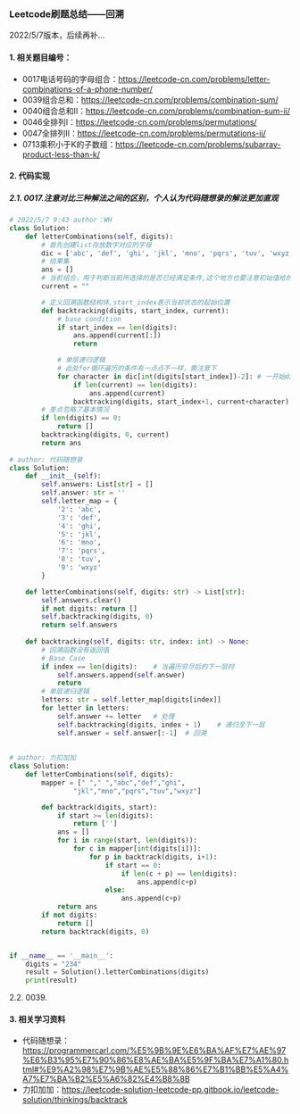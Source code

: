 ### Leetcode刷题总结——回溯

2022/5/7版本，后续再补...

#### 1. 相关题目编号：

- 0017电话号码的字母组合：https://leetcode-cn.com/problems/letter-combinations-of-a-phone-number/
- 0039组合总和：https://leetcode-cn.com/problems/combination-sum/
- 0040组合总和II：https://leetcode-cn.com/problems/combination-sum-ii/
- 0046全排列I：https://leetcode-cn.com/problems/permutations/
- 0047全排列II：https://leetcode-cn.com/problems/permutations-ii/
- 0713乘积小于K的子数组：https://leetcode-cn.com/problems/subarray-product-less-than-k/

#### 2. 代码实现

##### 2.1. 0017.注意对比三种解法之间的区别，个人认为代码随想录的解法更加直观

```python
# 2022/5/7 9:43 author：WH
class Solution:
    def letterCombinations(self, digits):
        # 首先创建list存放数字对应的字母
        dic = ['abc', 'def', 'ghi', 'jkl', 'mno', 'pqrs', 'tuv', 'wxyz']
        # 结果集
        ans = []
        # 当前组合，用于判断当前所选择的是否已经满足条件,这个地方也要注意初始值给的是""
        current = ""

        # 定义回溯函数结构体,start_index表示当前状态的起始位置
        def backtracking(digits, start_index, current):
            # base condition
            if start_index == len(digits):
                ans.append(current[:])
                return

            # 单层递归逻辑
            # 此处for循环遍历的条件有一点点不一样，需注意下
            for character in dic[int(digits[start_index])-2]: # 一开始dic后面给了()导致报错
                if len(current) == len(digits):
                    ans.append(current)
                backtracking(digits, start_index+1, current+character)
        # 差点忽略了基本情况
        if len(digits) == 0:
            return []
        backtracking(digits, 0, current)
        return ans
    
# author: 代码随想录
class Solution:
    def __init__(self):
        self.answers: List[str] = []
        self.answer: str = ''
        self.letter_map = {
            '2': 'abc',
            '3': 'def',
            '4': 'ghi',
            '5': 'jkl',
            '6': 'mno',
            '7': 'pqrs',
            '8': 'tuv',
            '9': 'wxyz'
        }

    def letterCombinations(self, digits: str) -> List[str]:
        self.answers.clear()
        if not digits: return []
        self.backtracking(digits, 0)
        return self.answers
    
    def backtracking(self, digits: str, index: int) -> None:
        # 回溯函数没有返回值
        # Base Case
        if index == len(digits):    # 当遍历穷尽后的下一层时
            self.answers.append(self.answer)
            return 
        # 单层递归逻辑  
        letters: str = self.letter_map[digits[index]]
        for letter in letters:
            self.answer += letter   # 处理
            self.backtracking(digits, index + 1)    # 递归至下一层
            self.answer = self.answer[:-1]  # 回溯
            
            
# author: 力扣加加
class Solution:
    def letterCombinations(self, digits):
        mapper = [" "," ","abc","def","ghi",
                "jkl","mno","pqrs","tuv","wxyz"]

        def backtrack(digits, start):
            if start >= len(digits):
                return ['']
            ans = []
            for i in range(start, len(digits)):
                for c in mapper[int(digits[i])]:
                    for p in backtrack(digits, i+1):
                        if start == 0:
                            if len(c + p) == len(digits):
                                ans.append(c+p)
                        else:
                            ans.append(c+p)
            return ans
        if not digits:
            return []
        return backtrack(digits, 0)


if __name__ == '__main__':
    digits = "234"
    result = Solution().letterCombinations(digits)
    print(result)
```

2.2. 0039.

#### 3.  相关学习资料

- 代码随想录：https://programmercarl.com/%E5%9B%9E%E6%BA%AF%E7%AE%97%E6%B3%95%E7%90%86%E8%AE%BA%E5%9F%BA%E7%A1%80.html#%E9%A2%98%E7%9B%AE%E5%88%86%E7%B1%BB%E5%A4%A7%E7%BA%B2%E5%A6%82%E4%B8%8B
- 力扣加加：https://leetcode-solution-leetcode-pp.gitbook.io/leetcode-solution/thinkings/backtrack


